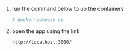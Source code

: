 1) run the command below to up the containers
    ```bash
    # docker-compose up
    ```

2) open the app using the link
    ```bash
   http://localhost:3000/
    ```
